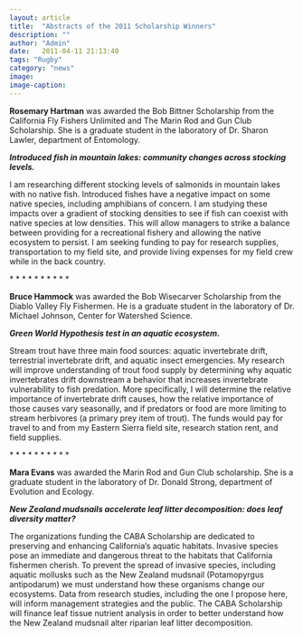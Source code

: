 ```yaml
---
layout: article
title:  "Abstracts of the 2011 Scholarship Winners"
description: ""
author: "Admin"
date:   2011-04-11 21:13:40
tags: "Rugby"
category: "news"
image: 
image-caption:
---
```

<section>
<p><b>Rosemary Hartman</b> was awarded the Bob Bittner Scholarship from the California Fly Fishers Unlimited and The Marin Rod and Gun Club Scholarship. She is a graduate student in the laboratory of Dr. Sharon Lawler, department of Entomology.</p>  

<p><b><i>Introduced fish in mountain lakes: community changes across stocking levels.</i></b></p>
<p>
I am researching different stocking levels of salmonids in mountain lakes with no native fish. Introduced fishes have a negative impact on some native species, including amphibians of concern.  I am studying these impacts over a gradient of stocking densities to see if fish can coexist with native species at low densities. This will allow managers to strike a balance between providing for a recreational fishery and allowing the native ecosystem to persist. I am seeking funding to pay for research supplies, transportation to my field site, and provide living expenses for my field crew while in the back country.
</p>
</section>

<p>  *   *   *   *   *   *   *   *   *   *</p>

<section>
<p><b>Bruce Hammock</b> was awarded the Bob Wisecarver Scholarship from the Diablo Valley Fly Fishermen. He is a graduate student in the laboratory of Dr. Michael Johnson, Center for Watershed Science.</p>  

<p><b><i>Green World Hypothesis test in an aquatic ecosystem.</i></b></p>
<p>
Stream trout have three main food sources: aquatic invertebrate drift, terrestrial invertebrate drift, and aquatic insect emergencies. My research will improve understanding of trout food supply by determining why aquatic invertebrates drift downstream a behavior that increases invertebrate vulnerability to fish predation. More specifically, I will determine the relative importance of invertebrate drift causes, how the relative importance of those causes vary seasonally, and if predators or food are more limiting to stream herbivores (a primary prey item of trout). The funds would pay for travel to and from my Eastern Sierra field site, research station rent, and field supplies.
</p>
</section>

<p>  *   *   *   *   *   *   *   *   *   *</p>

<section>
<p><b>Mara Evans</b> was awarded the Marin Rod and Gun Club scholarship. She is a graduate student in the laboratory of Dr. Donald Strong, department of Evolution and Ecology.
<p><b><i>New Zealand mudsnails accelerate leaf litter decomposition: does leaf diversity matter?</i></b></p>
<p>
The organizations funding the CABA Scholarship are dedicated to preserving and enhancing California’s aquatic habitats. Invasive species pose an immediate and dangerous threat to the habitats that California fishermen cherish. To prevent the spread of invasive species, including aquatic mollusks such as the New Zealand mudsnail (Potamopyrgus antipodarum) we must understand how these organisms change our ecosystems. Data from research studies, including the one I propose here, will inform management strategies and the public. The CABA Scholarship will finance leaf tissue nutrient analysis in order to better understand how the New Zealand mudsnail alter riparian leaf litter decomposition.
</p>
</section>

